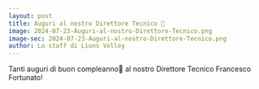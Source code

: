 ```yaml
---
layout: post
title: Auguri al nostro Direttore Tecnico 🎉 
image: 2024-07-23-Auguri-al-nostro-Direttore-Tecnico.png
image-sec: 2024-07-23-Auguri-al-nostro-Direttore-Tecnico.png
author: Lo staff di Lions Volley
---
```


Tanti auguri di buon compleanno🎉 al nostro Direttore Tecnico Francesco Fortunato!


